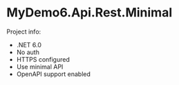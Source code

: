 # MyDemo6.Api.Rest.Minimal

Project info:
- .NET 6.0
- No auth
- HTTPS configured
- Use minimal API
- OpenAPI support enabled

